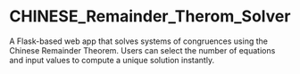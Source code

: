 # CHINESE_Remainder_Therom_Solver
A Flask-based web app that solves systems of congruences using the Chinese Remainder Theorem. Users can select the number of equations and input values to compute a unique solution instantly.
